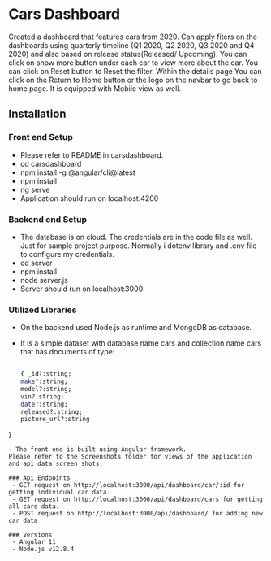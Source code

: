 # Cars Dashboard
 Created a dashboard that features cars from 2020. Can apply fiters on the dashboards using 
 quarterly timeline (Q1 2020, Q2 2020, Q3 2020 and Q4 2020) and also based on release status(Released/ Upcoming). You can click on show more button under each car to view more about the car. You can click on Reset button to Reset the filter. Within the details page You can click on the Return to Home button or the logo on the navbar to go back to home page. It is equipped with Mobile view as well.

## Installation
### Front end Setup
  - Please refer to README in carsdashboard.
  - cd carsdashboard
  - npm install -g @angular/cli@latest
  - npm install
  - ng serve
  - Application should run on localhost:4200
### Backend end Setup 
  - The database is on cloud. The credentials are in the code file as well. Just for sample project purpose. Normally i dotenv library and .env file to configure my credentials.
  - cd server
  - npm install
  - node server.js
  - Server should run on localhost:3000
### Utilized Libraries
- On the backend used Node.js as runtime and MongoDB as database.
- It is a simple dataset with database name cars and collection name cars that has documents of type: 

  ```sh

  { _id?:string;
  make?:string;
  model?:string;
  vin?:string;
  date?:string;
  released?:string;
  picture_url?:string
 }

```
- The front end is built using Angular framework.
Please refer to the Screenshots folder for views of the application and api data screen shots.

### Api Endpoints
 - GET request on http://localhost:3000/api/dashboard/car/:id for getting individual car data.
 - GET request on http://localhost:3000/api/dashboard/cars for getting all cars data.
 - POST request on http://localhost:3000/api/dashboard/ for adding new car data

### Versions
 - Angular 11
 - Node.js v12.8.4